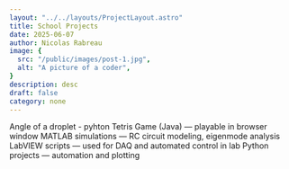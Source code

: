 ```yaml
---
layout: "../../layouts/ProjectLayout.astro"
title: School Projects
date: 2025-06-07
author: Nicolas Rabreau
image: {
  src: "/public/images/post-1.jpg",
  alt: "A picture of a coder",
}
description: desc
draft: false
category: none
---
```


Angle of a droplet - pyhton
Tetris Game (Java) — playable in browser window
MATLAB simulations — RC circuit modeling, eigenmode analysis
LabVIEW scripts — used for DAQ and automated control in lab
Python projects — automation and plotting